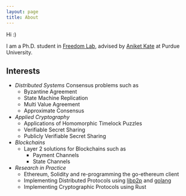 ```yaml
---
layout: page
title: About
---
```


Hi :)

I am a Ph.D. student in [Freedom Lab](https://freedom.cs.purdue.edu/), advised by [Aniket Kate](https://www.cs.purdue.edu/homes/akate/) at Purdue University.

## Interests

- *Distributed Systems* Consensus problems such as 
    - Byzantine Agreement
    - State Machine Replication 
    - Multi Value Agreement
    - Approximate Consensus
- *Applied Cryptography* 
  - Applications of Homomorphic Timelock Puzzles
  - Verifiable Secret Sharing
  - Publicly Verifiable Secret Sharing
- *Blockchains*
  - Layer 2 solutions for Blockchains such as 
    - Payment Channels 
    - State Channels
- *Research in Practice* 
  - Ethereum, Solidity and re-programming the go-ethereum client
  - Implementing Distributed Protocols using [libp2p]() and [golang]() 
  - Implementing Cryptographic Protocols using Rust

<!-- ADD scholar link after the name conflict is resolved
- [Scholar]()
-->
